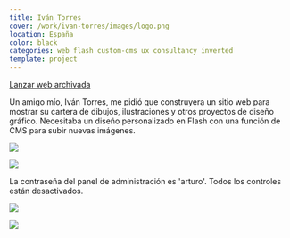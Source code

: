 ```yaml
---
title: Iván Torres
cover: /work/ivan-torres/images/logo.png
location: España
color: black
categories: web flash custom-cms ux consultancy inverted
template: project
---
```


<p class="align-center">
<a class="btn external" role="button" href="http://work.joanmira.com/webs/ivantorres" target="_blank">Lanzar web archivada</a>
</p>

Un amigo mío, Iván Torres, me pidió que construyera un sitio web para mostrar su cartera de dibujos, ilustraciones y otros proyectos de diseño gráfico. Necesitaba un diseño personalizado en Flash con una función de CMS para subir nuevas imágenes.

![](/work/ivan-torres/images/1.png)

![](/work/ivan-torres/images/2.png)

La contraseña del panel de administración es 'arturo'. Todos los controles están desactivados.

![](/work/ivan-torres/images/3.jpg)

![](/work/ivan-torres/images/4.jpg)
